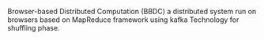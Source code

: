 Browser-based Distributed Computation (BBDC)
a distributed system run on browsers based on MapReduce framework using kafka Technology for shuffling phase.